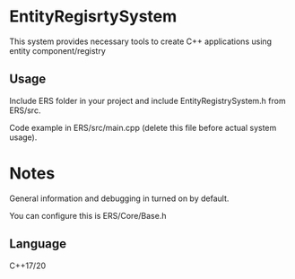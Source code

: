 # EntityRegisrtySystem

This system provides necessary tools to create C++ applications using entity component/registry

## Usage 

Include ERS folder in your project and include EntityRegistrySystem.h from ERS/src.

Code example in ERS/src/main.cpp (delete this file before actual system usage).

# Notes
General information and debugging in turned on by default.

You can configure this is ERS/Core/Base.h

## Language
C++17/20
